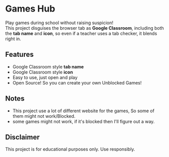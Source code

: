 # Games Hub

Play games during school without raising suspicion!  
This project disguises the browser tab as **Google Classroom**, including both the **tab name** and **icon**, so even if a teacher uses a tab checker, it blends right in.

## Features
- Google Classroom style **tab name**
- Google Classroom style **icon**
- Easy to use, just open and play
- Open Source! So you can create your own Unblocked Games!

## Notes
- This project use a lot of different website for the games, So some of them might not work/Blocked.
- some games might not work, if it's blocked then I'll figure out a way.
## Disclaimer
This project is for educational purposes only. Use responsibly.

